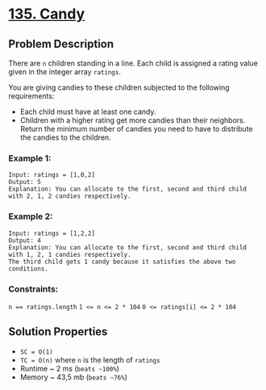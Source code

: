 # [135. Candy](https://leetcode.com/problems/candy/description)

## Problem Description

There are `n` children standing in a line. Each child is assigned a rating value given in the integer array `ratings`.

You are giving candies to these children subjected to the following requirements:

* Each child must have at least one candy.
* Children with a higher rating get more candies than their neighbors.
Return the minimum number of candies you need to have to distribute the candies to the children.



### Example 1:
```
Input: ratings = [1,0,2]
Output: 5
Explanation: You can allocate to the first, second and third child with 2, 1, 2 candies respectively.
```
### Example 2:
```
Input: ratings = [1,2,2]
Output: 4
Explanation: You can allocate to the first, second and third child with 1, 2, 1 candies respectively.
The third child gets 1 candy because it satisfies the above two conditions.
```

### Constraints:

`n == ratings.length`
`1 <= n <= 2 * 104`
`0 <= ratings[i] <= 2 * 104`


## Solution Properties
* `SC = O(1)`
* `TC = O(n)` where `n` is the length of `ratings`
* Runtime ~ 2 ms (`beats ~100%`)
* Memory ~ 43,5 mb (`beats ~76%`)
